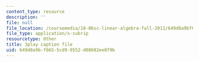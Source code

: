 ```yaml
---
content_type: resource
description: ''
file: null
file_location: /coursemedia/18-06sc-linear-algebra-fall-2011/649d8a9bf6655cd99552d08602ee8f9b_7UJ4CFRGd-U.vtt
file_type: application/x-subrip
resourcetype: Other
title: 3play caption file
uid: 649d8a9b-f665-5cd9-9552-d08602ee8f9b
---
```

